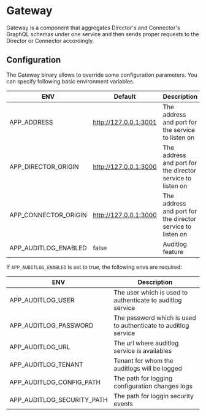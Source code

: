 # Gateway

Gateway is a component that aggregates Director's and Connector's GraphQL schemas under one service and then sends proper requests to the Director or Connector accordingly.

## Configuration

The Gateway binary allows to override some configuration parameters. You can specify following basic environment variables.

| ENV                                      | Default                         | Description                                                  |
| ---------------------------------------- | ------------------------------- | ------------------------------------------------------------ |
| APP_ADDRESS                              | http://127.0.0.1:3001           | The address and port for the service to listen on            |
| APP_DIRECTOR_ORIGIN                      | http://127.0.0.1:3000           | The address and port for the director service to listen on   |
| APP_CONNECTOR_ORIGIN                     | http://127.0.0.1:3000           | The address and port for the director service to listen on   |
| APP_AUDITLOG_ENABLED                     | false                           | Auditlog feature                                             |

If `APP_AUDITLOG_ENABLED` is set to true, the following envs are required:

| ENV                                      | Description                                                    |
| ---------------------------------------- | -------------------------------------------------------------- |
| APP_AUDITLOG_USER                        | The user which is used to authenticate to auditlog service     |     
| APP_AUDITLOG_PASSWORD                    | The password which is used to authenticate to auditlog service |
| APP_AUDITLOG_URL                         | The url where auditlog service is availables                   |
| APP_AUDITLOG_TENANT                      | Tenant for whom the auditlogs will be logged                   |
| APP_AUDITLOG_CONFIG_PATH                 | The path for logging configuration changes logs                |
| APP_AUDITLOG_SECURITY_PATH               | The path for loggin security events                            |
